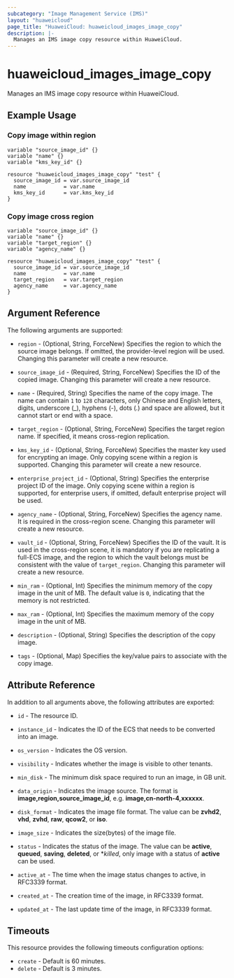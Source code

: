 ```yaml
---
subcategory: "Image Management Service (IMS)"
layout: "huaweicloud"
page_title: "HuaweiCloud: huaweicloud_images_image_copy"
description: |-
  Manages an IMS image copy resource within HuaweiCloud.
---
```


# huaweicloud_images_image_copy

Manages an IMS image copy resource within HuaweiCloud.

## Example Usage

### Copy image within region

```hcl
variable "source_image_id" {}
variable "name" {}
variable "kms_key_id" {}

resource "huaweicloud_images_image_copy" "test" {
  source_image_id = var.source_image_id
  name            = var.name
  kms_key_id      = var.kms_key_id
}
```

### Copy image cross region

```hcl
variable "source_image_id" {}
variable "name" {}
variable "target_region" {}
variable "agency_name" {}

resource "huaweicloud_images_image_copy" "test" {
  source_image_id = var.source_image_id
  name            = var.name
  target_region   = var.target_region
  agency_name     = var.agency_name
}
```

## Argument Reference

The following arguments are supported:

* `region` - (Optional, String, ForceNew) Specifies the region to which the source image belongs.
  If omitted, the provider-level region will be used. Changing this parameter will create a new resource.

* `source_image_id` - (Required, String, ForceNew) Specifies the ID of the copied image.
  Changing this parameter will create a new resource.

* `name` - (Required, String) Specifies the name of the copy image. The name can contain `1` to `128` characters,
  only Chinese and English letters, digits, underscore (_), hyphens (-), dots (.) and space are allowed, but it cannot
  start or end with a space.

* `target_region` - (Optional, String, ForceNew) Specifies the target region name.
  If specified, it means cross-region replication.

* `kms_key_id` - (Optional, String, ForceNew) Specifies the master key used for encrypting an image.
  Only copying scene within a region is supported. Changing this parameter will create a new resource.

* `enterprise_project_id` - (Optional, String) Specifies the enterprise project ID of the image.
  Only copying scene within a region is supported, for enterprise users, if omitted, default enterprise project will
  be used.

* `agency_name` - (Optional, String, ForceNew) Specifies the agency name. It is required in the cross-region scene.
  Changing this parameter will create a new resource.

* `vault_id` - (Optional, String, ForceNew) Specifies the ID of the vault. It is used in the cross-region scene, it is
  mandatory if you are replicating a full-ECS image, and the region to which the vault belongs must be consistent with
  the value of `target_region`.
  Changing this parameter will create a new resource.

* `min_ram` - (Optional, Int) Specifies the minimum memory of the copy image in the unit of MB. The default value is
  `0`, indicating that the memory is not restricted.

* `max_ram` - (Optional, Int) Specifies the maximum memory of the copy image in the unit of MB.

* `description` - (Optional, String) Specifies the description of the copy image.

* `tags` - (Optional, Map) Specifies the key/value pairs to associate with the copy image.

## Attribute Reference

In addition to all arguments above, the following attributes are exported:

* `id` - The resource ID.

* `instance_id` - Indicates the ID of the ECS that needs to be converted into an image.

* `os_version` - Indicates the OS version.

* `visibility` - Indicates whether the image is visible to other tenants.

* `min_disk` - The minimum disk space required to run an image, in GB unit.

* `data_origin` - Indicates the image source.
  The format is **image,region,source_image_id**, e.g. **image,cn-north-4,xxxxxx**.

* `disk_format` - Indicates the image file format.
  The value can be **zvhd2**, **vhd**, **zvhd**, **raw**, **qcow2**, or **iso**.

* `image_size` - Indicates the size(bytes) of the image file.

* `status` - Indicates the status of the image. The value can be **active**, **queued**, **saving**, **deleted**,
  or **killed*, only image with a status of **active** can be used.

* `active_at` - The time when the image status changes to active, in RFC3339 format.

* `created_at` - The creation time of the image, in RFC3339 format.

* `updated_at` - The last update time of the image, in RFC3339 format.

## Timeouts

This resource provides the following timeouts configuration options:

* `create` - Default is 60 minutes.
* `delete` - Default is 3 minutes.

